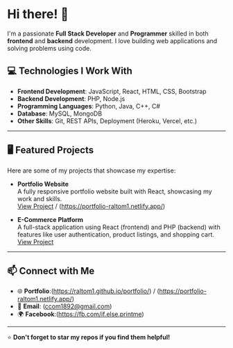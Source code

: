 # Hi there! 👋 

I'm a passionate **Full Stack Developer** and **Programmer** skilled in both **frontend** and **backend** development. I love building web applications and solving problems using code.

## 💻 Technologies I Work With
- **Frontend Development**: JavaScript, React, HTML, CSS, Bootstrap
- **Backend Development**: PHP, Node.js
- **Programming Languages**: Python, Java, C++, C#
- **Database**: MySQL, MongoDB
- **Other Skills**: Git, REST APIs, Deployment (Heroku, Vercel, etc.)

---

## 🖥️ Featured Projects

Here are some of my projects that showcase my expertise:

- **Portfolio Website**  
  A fully responsive portfolio website built with React, showcasing my work and skills.  
  [View Project](https://raltom1.github.io/portfolio/) / (https://portfolio-raltom1.netlify.app/)

- **E-Commerce Platform**  
  A full-stack application using React (frontend) and PHP (backend) with features like user authentication, product listings, and shopping cart.  
  [View Project](https://github.com/Raltom1/EXPENSE-TRACKER)



---

## 📫 Connect with Me
- 🌐 **Portfolio**:(https://raltom1.github.io/portfolio/) / (https://portfolio-raltom1.netlify.app/)
- 📧 **Email**: (ccom1892@gmail.com)
- 🌍 **Facebook**:(https://fb.com/if.else.printme)


---



⭐️ **Don't forget to star my repos if you find them helpful!**
